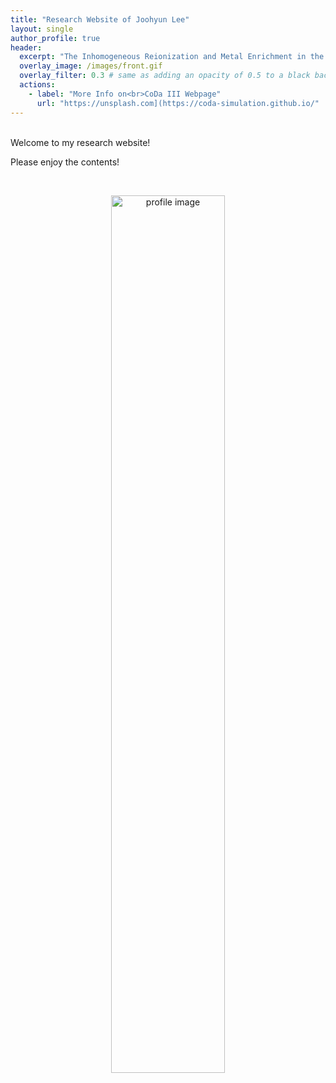 ```yaml
---
title: "Research Website of Joohyun Lee"
layout: single
author_profile: true
header:
  excerpt: "The Inhomogeneous Reionization and Metal Enrichment in the Cosmic Dawn (CoDa) III Simulation"
  overlay_image: /images/front.gif
  overlay_filter: 0.3 # same as adding an opacity of 0.5 to a black background
  actions:
    - label: "More Info on<br>CoDa III Webpage"
      url: "https://unsplash.com](https://coda-simulation.github.io/"
---
```


<br/>
Welcome to my research website!

Please enjoy the contents!

<br>
<p style="text-align:center;"><img src="https://joohyun-lee.github.io/images/front.jpg" alt="profile image" width="60%" height="auto">
